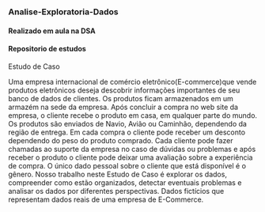 ### Analise-Exploratoria-Dados
#### Realizado em aula na DSA
#### Repositorio de estudos
Estudo de Caso

Uma empresa internacional de comércio eletrônico(E-commerce)que vende produtos eletrônicos deseja descobrir informações importantes de seu banco de dados de clientes. 
Os produtos ficam armazenados em um armazém na sede da empresa. 
Após concluir a compra no web site da empresa, o cliente recebe o produto em casa, em qualquer parte do mundo. 
Os produtos são enviados de Navio, Avião ou Caminhão, dependendo da região de entrega.
Em cada compra o cliente pode receber um desconto dependendo do peso do produto comprado. 
Cada cliente pode fazer chamadas ao suporte da empresa no caso de dúvidas ou problemas e após receber o produto o cliente pode deixar uma avaliação sobre a experiência de compra. 
O único dado pessoal sobre o cliente que está disponível é o gênero.
Nosso trabalho neste Estudo de Caso é explorar os dados, compreender como estão organizados, detectar eventuais problemas e analisar os dados por diferentes perspectivas.
Dados fictícios que representam dados reais de uma empresa de E-Commerce.
